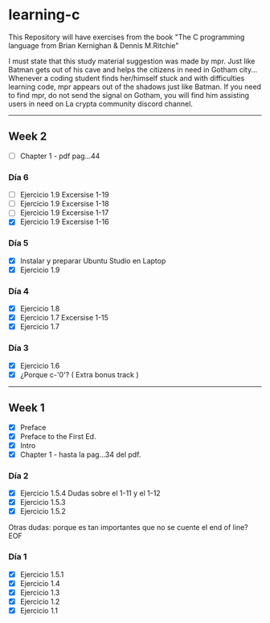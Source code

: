 # learning-c

This Repository will have exercises from the book "The C programming language from Brian Kernighan &amp; Dennis M.Ritchie"

I must state that this study material suggestion was made by mpr. Just like Batman gets out of his cave and helps the citizens in need in Gotham city... Whenever a coding student finds her/himself stuck and with difficulties learning code, mpr appears out of the shadows just like Batman. If you need to find mpr, do not send the signal on Gotham, you will find him assisting users in need on La crypta community discord channel.

---

## Week 2

- [ ] Chapter 1 - pdf pag...44

### Día 6

- [ ] Ejercicio 1.9 Excersise 1-19
- [ ] Ejercicio 1.9 Excersise 1-18
- [ ] Ejercicio 1.9 Excersise 1-17
- [x] Ejercicio 1.9 Excersise 1-16

### Día 5

- [x] Instalar y preparar Ubuntu Studio en Laptop
- [x] Ejercicio 1.9

### Día 4

- [x] Ejercicio 1.8
- [x] Ejercicio 1.7 Excersise 1-15
- [x] Ejercicio 1.7

### Día 3

- [x] Ejercicio 1.6
- [x] ¿Porque c-'0'? ( Extra bonus track )

---

## Week 1

- [x] Preface
- [x] Preface to the First Ed.
- [x] Intro
- [x] Chapter 1 - hasta la pag...34 del pdf.

### Día 2

- [x] Ejercicio 1.5.4 Dudas sobre el 1-11 y el 1-12
- [x] Ejercicio 1.5.3
- [x] Ejercicio 1.5.2

Otras dudas: porque es tan importantes que no se cuente el end of line? EOF

### Día 1

- [x] Ejercicio 1.5.1
- [x] Ejercicio 1.4
- [x] Ejercicio 1.3
- [x] Ejercicio 1.2
- [x] Ejercicio 1.1

